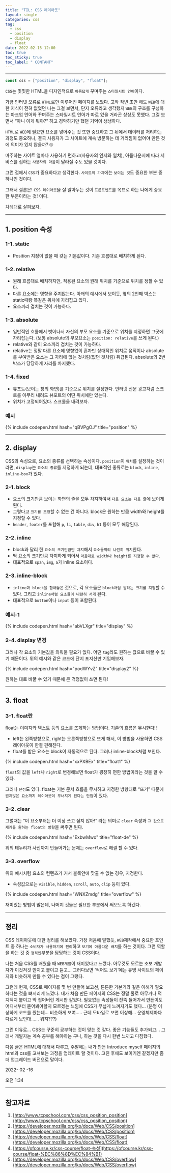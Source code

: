 ```yaml
---
title: "TIL: CSS 레이아웃"
layout: single
categories: css
tag:
  - css
  - position
  - display
  - float
date: 2022-02-15 12:00
toc: true
toc_sticky: true
toc_label: " CONTANT"
---
```


---

```jsx
const css = ["position", "display", "float"];
```

`CSS`는 밋밋한 HTML을 디자인적으로 `아름답게` 꾸며주는 `스타일시트 언어`이다.

가끔 인터넷 오류로 `HTML`로만 이루어진 페이지를 보았다. 고작 작년 초만 해도 `WEB`에 대한 지식이 전혀 없었던 나는 그걸 보면서, 단지 오류라고 생각했지 `WEB`의 구조를 구성하는 마크업 언어와 꾸며주는 스타일시트 언어가 따로 있을 거라곤 상상도 못했다. 그걸 보면서 “아니 이게 뭐야?” 하고 경악하기만 했던 기억이 생생하다.

`HTML`로 `WEB`에 필요한 요소를 넣어주는 것 또한 중요하고 그 뒤에서 데이터를 처리하는 과정도 중요하나, 결국 사용자가 그 사이트에 계속 방문하는 데 거리낌이 없어야 만든 것에 의미가 있지 않을까? 🙄

마주하는 사이트 얼마나 사용하기 편하고(사용자의 인지와 일치), 아름다운지에 따라 서비스를 접하는 `사용자의 마음`이 달라질 수도 있을 것이다.

그런 점에서 `CSS`가 중요하다고 생각한다. `사이트의 가치`에는 `보이는 것`도 중요한 부분 중 하나인 것이다.

그래서 결론은! `CSS 레이아웃`을 잘 알아두는 것이 `프론트엔드`를 목표로 하는 나에게 중요한 부분이라는 것! 이다.

차례대로 살펴보자.

---

## 1. position 속성

### 1-1. static

- Position 지정이 없을 때 갖는 기본값이다. 기존 흐름대로 배치하게 된다.

### 1-2. relative

- 원래 흐름대로 배치하지만, 적용된 요소의 원래 위치를 기준으로 위치를 정할 수 있다.
- 다른 요소에는 영향을 주지않는다. 아래의 예시에서 보이듯, 옆의 2번째 박스는 static때랑 똑같은 위치에 자리잡고 있다.
- 요소끼리 겹치는 것이 가능하다.

### 1-3. absolute

- 일반적인 흐름에서 벗어나서 자신의 부모 요소를 기준으로 위치를 지정하면 그곳에 자리잡는다. (보통 absolute의 부모요소는 `position: relative`를 쓰게 된다.)
- relative와 같이 요소끼리 겹치는 것이 가능하다.
- relative는 정말 다른 요소에 영향없이 혼자만 상대적인 위치로 움직이나 absolute를 부여받은 요소는 그 자리에 없는 것처럼(없던 것처럼) 취급된다. absolute의 2번 박스가 당당하게 자리를 차지했다.

### 1-4. fixed

- 뷰포트(보이는 창의 화면)를 기준으로 위치를 설정한다. 인터넷 신문 광고처럼 스크로를 아무리 내려도 뷰포트의 어떤 위치에만 있는다.
- 위치가 고정되어있다. 스크롤을 내려보자.

### 예시

{% include codepen.html hash="qBVPgOJ" title="position" %}

---

## 2. display

CSS의 속성으로, 요소의 종류를 선택하는 속성이다. `position`이 `위치`를 설정하는 것이라면, `display`는 `요소의 종류`를 지정하게 되는데, 대표적인 종류로는 `block`, `inline`, `inline-box`가 있다.

### 2-1. block

- 요소의 크기만큼 보이는 화면의 줄을 모두 차지하여서 `다음 요소는 다음 줄`에 보이게 된다.
- 그렇다고 `크기를 조정`할 수 없는 건 아니다. block은 원하는 만큼 width와 height를 지정할 수 있다.
- `header`, `footer`를 포함해 `p`, `li`, `table`, `div`, `h1` 등이 모두 해당된다.

### 2-2. inline

- block과 달리 한 `요소의 크기만큼만 차지`해서 `요소들끼리 나란히 위치`한다.
- 딱 요소의 크기만큼 차지하게 되어서 `마음대로 width나 height를 지정할 수 없다`.
- 대표적으로 `span`, `img`, `a`가 inline 요소이다.

### 2-3. inline-block

- `inline과 block을 합해놓은` 것으로, 각 요소들은 `block처럼 원하는 크기를 지정`할 수 있다. 그리고 `inline처럼 요소들이 나란히 서게` 된다.
- 대표적으로 `button`이나 `input` 등이 포함된다.

### 예시-1

{% include codepen.html hash="abVLXgr" title="display" %}

### 2-4. display 변경

그러나 각 요소의 기본값을 외워둘 필요가 없다. 어떤 `tag`라도 원하는 값으로 바꿀 수 있기 때문이다. 위의 예시와 같은 코드에 단지 포지션만 기입해보자.

{% include codepen.html hash="podWYvZ" title="display2" %}

원하는 대로 바꿀 수 있기 때문에 큰 걱정없이 쓰면 된다!

---

## 3. float

### 3-1. float란

float는 이미지와 텍스트 등의 요소를 뜨게하는 방법이다. 기존의 흐름은 무시한다!!

- left는 왼쪽방향으로, right는 오른쪽방향으로 뜨게 해서, 이 방법을 사용하면 CSS 레이아웃이 한결 편해진다.
- float를 받은 요소는 block이 자동적으로 된다. 그러나 inline-block처럼 보인다.

{% include codepen.html hash="xxPXBEx" title="float1" %}

`float`의 값을 `left`나 `right`로 변경해보면 float가 굉장히 편한 방법이라는 것을 알 수 있다.

그러나 `단점`도 있다. float는 기본 문서 흐름을 무시하고 지정한 방향대로 “뜨기” 때문에 `원치않은 요소까지 레이아웃이 무너지게 된다는 단점`이 있다.

### 3-2. clear

그럴때는 “이 요소부터는 더 이상 쓰고 싶지 않아!” 라는 의미로 `clear` 속성과 `그 값으로 제거를 원하는 float의 방향`을 써주면 된다.

{% include codepen.html hash="ExbwMwx" title="float-de" %}

위의 테두리가 사진까지 안들어가는 문제는 `overflow`로 해결 할 수 있다.

### 3-3. overflow

위의 예시처럼 요소의 컨텐츠가 커서 블록안에 맞출 수 없는 경우, 지정한다.

- 속성값으로는 `visible`, `hidden`, `scroll`, `auto`, `clip` 등이 있다.

{% include codepen.html hash="WNXZmdg" title="overflow" %}

재미있는 방법이 많은데, 나머지 것들은 필요한 부분에서 써보도록 하겠다.

---

## 정리

CSS 레이아웃에 대한 정리를 해보았다. 가장 처음에 말했듯, `WEB`제작에서 중요한 포인트 중 하나는 `소비자가 사용하기에 편리`하고 `보기에 아름다운 배치`를 하는 것이다. 그런 역할을 하는 것 중 `정적인`부분을 담당하는 것이 CSS이다.

나는 처음 CSS를 배웠을 때 `WEB개발`이 재미있다고 느꼈다. 아무것도 모르는 초보 개발자가 이것저것 만지고 붙이고 뜯고... 그러다보면 ‘적어도 보기’에는 유명 사이트의 페이지와 비슷하게 만들 수 있다는 점이 그랬다.

그런데 현재, CSS로 페이지를 몇 번 만들어 보고선, 튼튼한 기본기와 깊은 이해가 필요하다는 것을 뼈저리게 느꼈다. 내가 처음 만든 페이지의 CSS는 정말 풀로 아무거나 덕지덕지 붙이고 막 접어버린 게시판 같았다. 필요없는 속성들이 잔뜩 들어가서 만든이도 어디서부터 뜯어봐야할지 모르겠는 느낌에 CSS가 무섭게 느껴지기도 했다... (분명 이상하게 코드를 짰는데... 비슷하게 보여..... 근데 모바일로 보면 이상해... 운영체제마다 다르게 보인대...... 뭐지???)

그런 이유로... CSS는 꾸준히 공부하는 것이 맞는 것 같다. 좋은 기능들도 추가되고... 그래서 개발자는 계속 공부를 해야하는 구나, 하는 것을 다시 한번 느끼고 다짐했다.

다음 글은 HTML에 대해서 다루고, 주말에는 내가 만든 Introduce myself 페이지의 html과 css를 고쳐보는 과정을 업데이트 할 것이다. 고친 후에도 보이기엔 같겠지만 좀 더 업그레이드 버전으로 말이다.

2022- 02 -16

오전 1:34

---

## 참고자료

1.  [http://www.tcpschool.com/css/css_position_position](http://www.tcpschool.com/css/css_position_position)
2.  [https://developer.mozilla.org/ko/docs/Web/CSS/position](https://developer.mozilla.org/ko/docs/Web/CSS/position)
3.  [https://developer.mozilla.org/ko/docs/Web/CSS/float](https://developer.mozilla.org/ko/docs/Web/CSS/float)
4.  [https://ofcourse.kr/css-course/float-속성](https://ofcourse.kr/css-course/float-%EC%86%8D%EC%84%B1)
5.  [https://developer.mozilla.org/ko/docs/Web/CSS/overflow](https://developer.mozilla.org/ko/docs/Web/CSS/overflow)
